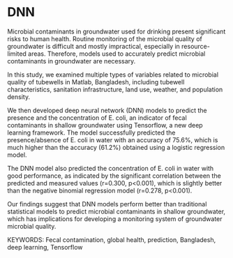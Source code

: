 # DNN
Microbial contaminants in groundwater used for drinking present significant risks to human health. Routine monitoring of the microbial quality of groundwater is difficult and mostly impractical, especially in resource-limited areas. Therefore, models used to accurately predict microbial contaminants in groundwater are necessary. 

In this study, we examined multiple types of variables related to microbial quality of tubewells in Matlab, Bangladesh, including tubewell characteristics, sanitation infrastructure, land use, weather, and population density. 


We then developed deep neural network (DNN) models to predict the presence and the concentration of E. coli, an indicator of fecal contaminants in shallow groundwater using Tensorflow, a new deep learning framework. The model successfully predicted the presence/absence of E. coli in water with an accuracy of 75.6%, which is much higher than the accuracy (61.2%) obtained using a logistic regression model. 

The DNN model also predicted the concentration of E. coli in water with good performance, as indicated by the significant correlation between the predicted and measured values (r=0.300, p<0.001), which is slightly better than the negative binomial regression model (r=0.278, p<0.001).  


Our findings suggest that DNN models perform better than traditional statistical models to predict microbial contaminants in shallow groundwater, which has implications for developing a monitoring system of groundwater microbial quality.


KEYWORDS: Fecal contamination, global health, prediction, Bangladesh, deep learning, Tensorflow

